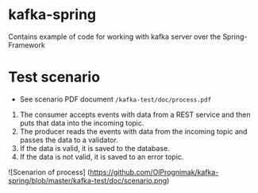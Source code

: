 # kafka-spring
Contains example of code for working with kafka server over the Spring-Framework

# Test scenario

- See scenario PDF document  ```/kafka-test/doc/process.pdf```

1. The consumer accepts events with data from a REST service and then puts that data into the incoming topic.
2. The producer reads the events with data from the incoming topic and passes the data to a validator.
3. If the data is valid, it is saved to the database.
4. If the data is not valid, it is saved to an error topic.


![Scenarion of process] (https://github.com/OlPrognimak/kafka-spring/blob/master/kafka-test/doc/scenario.png)
